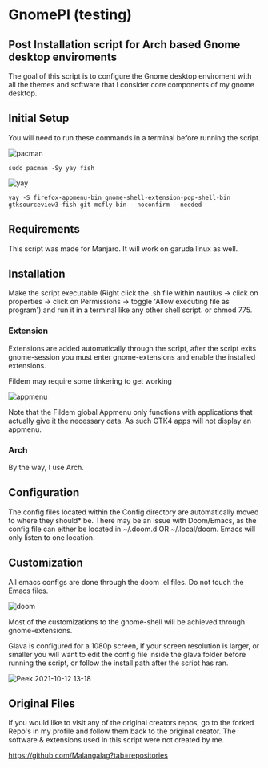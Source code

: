 # GnomePI (testing)

## Post Installation script for Arch based Gnome desktop enviroments
The goal of this script is to configure the Gnome desktop enviroment with all the themes and software that I consider core components of my gnome desktop.

## Initial Setup
You will need to run these commands in a terminal before running the script.


![pacman](https://user-images.githubusercontent.com/20939357/137063740-9ee60590-4714-499f-9efc-641bd7e71266.jpg)


```
sudo pacman -Sy yay fish

```
![yay](https://user-images.githubusercontent.com/20939357/137063617-ed2974d1-242a-41dc-896a-5cac6e4d8c09.jpg)

```
yay -S firefox-appmenu-bin gnome-shell-extension-pop-shell-bin gtksourceview3-fish-git mcfly-bin --noconfirm --needed
```


## Requirements
This script was made for Manjaro. It will work on garuda linux as well.

## Installation
Make the script executable (Right click the .sh file within nautilus -> click on properties -> click on Permissions -> toggle 'Allow executing file as program') and run it in a terminal like any other shell script.
or chmod 775. 

### Extension
Extensions are added automatically through the script, after the script exits gnome-session you must enter gnome-extensions and enable the installed extensions.

Fildem may require some tinkering to get working

![appmenu](https://user-images.githubusercontent.com/20939357/137024804-3e7fc617-4858-4b1b-a18e-5ee78731abaa.jpg)

Note that the Fildem global Appmenu only functions with applications that actually give it the necessary data. As such GTK4 apps will not display an appmenu.

### Arch
By the way, I use Arch.


## Configuration
The config files located within the Config directory are automatically moved to where they should* be. There may be an issue with Doom/Emacs, as the config file can either be located in ~/.doom.d OR ~/.local/doom. Emacs will only listen to one location. 


## Customization
All emacs configs are done through the doom .el files. Do not touch the Emacs files. 

![doom](https://user-images.githubusercontent.com/20939357/137025685-2cebd9fe-7535-4356-bb93-e06421150701.jpg)



Most of the customizations to the gnome-shell will be achieved through gnome-extensions. 




Glava is configured for a 1080p screen, If your screen resolution is larger, or smaller you will want to edit the config file inside the glava folder before running the script, or follow the install path after the script has ran.

![Peek 2021-10-12 13-18](https://user-images.githubusercontent.com/20939357/137024232-cf9ce954-e3c7-47a3-8ce5-7072e0181f51.gif)


## Original Files
If you would like to visit any of the original creators repos, go to the forked Repo's in my profile and follow them back to the original creator.
The software & extensions used in this script were not created by me.

https://github.com/Malangalag?tab=repositories
